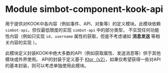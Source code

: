 # Module simbot-component-kook-api

用于提供对KOOK中各内容（例如事件、API、对象等）的定义模块。此模块依赖 `simbot-api`，但仅最低限度的实现 `simbot-api` 中的部分类型，
不实现任何功能性内容（例如只实现 `id`、`username` 属性的获取，但是不考虑诸如 **消息发送** 等相关内容的实现 ）。

此模块定义封装KOOK中绝大多数的API（例如获取属性、发送消息等）供于其他模块或外界使用。
API的封装于定义基于 [Ktor（v2）](https://ktor.io/)，如果仅希望获得一些对API的基本封装，则可以考虑单独使用此模块。
